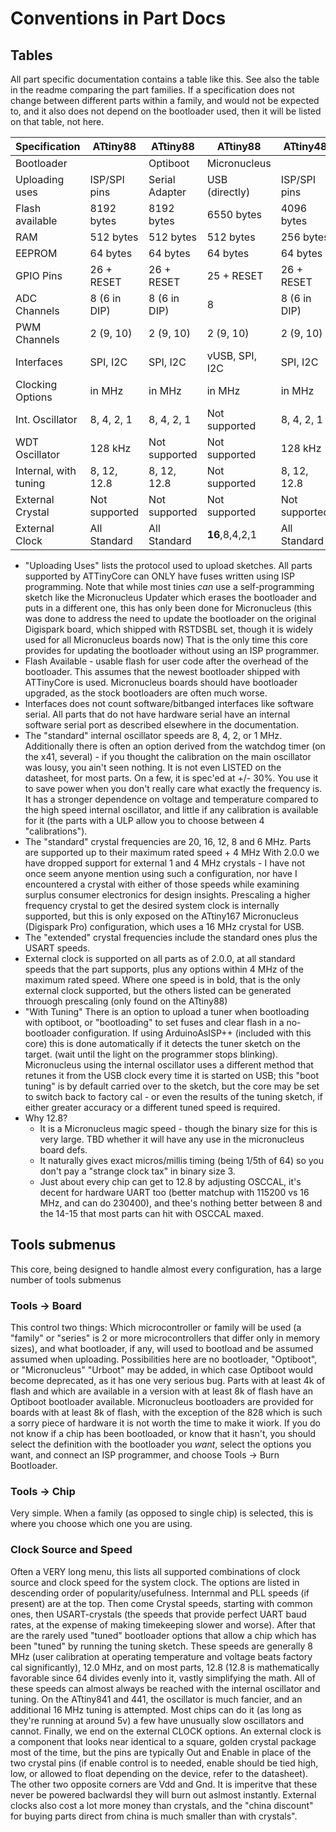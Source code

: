 # Conventions in Part Docs

## Tables
All part specific documentation contains a table like this. See also the table in the readme comparing the part families. If a specification does not change between different parts within a family, and would not be expected to, and it also does not depend on the bootloader used, then it will be listed on that table, not here.


Specification         |       ATtiny88 |       ATtiny88 |       ATtiny88 |      ATtiny48  |       ATtiny48 |
----------------------|----------------|----------------|----------------|----------------|----------------|
Bootloader            |                |       Optiboot |   Micronucleus |                |       Optiboot |
Uploading uses        |   ISP/SPI pins | Serial Adapter | USB (directly) |   ISP/SPI pins | Serial Adapter |
Flash available       |     8192 bytes |     8192 bytes |     6550 bytes |     4096 bytes |     3456 bytes |
RAM                   |      512 bytes |      512 bytes |      512 bytes |      256 bytes |      256 bytes |
EEPROM                |       64 bytes |       64 bytes |       64 bytes |       64 bytes |       64 bytes |
GPIO Pins             |     26 + RESET |     26 + RESET |     25 + RESET |     26 + RESET |     26 + RESET |
ADC Channels          |   8 (6 in DIP) |   8 (6 in DIP) |              8 |   8 (6 in DIP) |   8 (6 in DIP) |
PWM Channels          |      2 (9, 10) |      2 (9, 10) |      2 (9, 10) |      2 (9, 10) |      2 (9, 10) |
Interfaces            |       SPI, I2C |       SPI, I2C | vUSB, SPI, I2C |       SPI, I2C |       SPI, I2C |
Clocking Options      |         in MHz |         in MHz |         in MHz |         in MHz |         in MHz |
Int. Oscillator       |     8, 4, 2, 1 |     8, 4, 2, 1 |  Not supported |     8, 4, 2, 1 |     8, 4, 2, 1 |
WDT Oscillator        |        128 kHz |  Not supported |  Not supported |        128 kHz |  Not supported |
Internal, with tuning |    8, 12, 12.8 |    8, 12, 12.8 |  Not supported |    8, 12, 12.8 |    8, 12, 12.8 |
External Crystal      |  Not supported |  Not supported |  Not supported |  Not supported |  Not supported |
External Clock        |   All Standard |   All Standard | **16**,8,4,2,1 |   All Standard |   All Standard |

* "Uploading Uses" lists the protocol used to upload sketches. All parts supported by ATTinyCore can ONLY have fuses written using ISP programming. Note that while most tinies *can* use a self-programming sketch like the Micronucleus Updater which erases the bootloader and puts in a different one, this has only been done for Micronucleus (this was done to address the need to update the bootloader on the original Digispark board, which shipped with RSTDSBL set, though it is widely used for all Micronucleus boards now) That is the only time this core provides for updating the bootloader without using an ISP programmer.
* Flash Available - usable flash for user code after the overhead of the bootloader. This assumes that the newest bootloader shipped with ATTinyCore is used. Micronucleus boards should have bootloader upgraded, as the stock bootloaders are often much worse.
* Interfaces does not count software/bitbanged interfaces like software serial. All parts that do not have hardware serial have an internal software serial port as described elsewhere in the documentation.
* The "standard" internal oscillator speeds are 8, 4, 2, or 1 MHz. Additionally there is often an option derived from the watchdog timer (on the x41, several) - if you thought the calibration on the main oscillator was lousy, you ain't seen nothing. It is not even LISTED on the datasheet, for most parts. On a few, it is spec'ed at +/- 30%. You use it to save power when you don't really care what exactly the frequency is. It has a stronger dependence on voltage and temperature compared to the high speed internal oscillator, and little if any calibration is available for it (the parts with a ULP allow you to choose between 4 "calibrations").
* The "standard" crystal frequencies are 20, 16, 12, 8 and 6 MHz. Parts are supported up to their maximum rated speed + 4 MHz  With 2.0.0 we have dropped support for external 1 and 4 MHz crystals - I have not once seem anyone mention using such a configuration, nor have I encountered a crystal with either of those speeds while examining surplus consumer electronics for design insights. Prescaling a higher frequency crystal to get the desired system clock is internally supported, but this is only exposed on the ATtiny167 Micronucleus (Digispark Pro) configuration, which uses a 16 MHz crystal for USB.
* The "extended" crystal frequencies include the standard ones plus the USART speeds.
* External clock is supported on all parts as of 2.0.0, at all standard speeds that the part supports, plus any options within 4 MHz of the maximum rated speed. Where one speed is in bold, that is the only external clock supported, but the others listed can be generated throuogh prescaling (only found on the ATtiny88)
* "With Tuning"  There is an option to upload a tuner when bootloading with optiboot, or "bootloading" to set fuses and clear flash in a no-bootloader configuration. If using ArduinoAsISP++ (included with this core) this is done automatically if it detects the tuner sketch on the target. (wait until the light on the programmer stops blinking). Micronucleus using the internal oscillator uses a different method that retunes it from the USB clock every time it is started on USB; this "boot tuning" is by default carried over to the sketch, but the core may be set to switch back to factory cal - or even the results of the tuning sketch, if either greater accuracy or a different tuned speed is required.
* Why 12.8?
  * It is a Micronucleus magic speed - though the binary size for this is very large. TBD whether it will have any use in the micronucleus board defs.
  * It naturally gives exact micros/millis timing (being 1/5th of 64) so you don't pay a "strange clock tax" in binary size 3.
  * Just about every chip can get to 12.8 by adjusting OSCCAL, it's decent for hardware UART too (better matchup with 115200 vs 16 MHz, and can do 230400), and thee's nothing better between 8 and the 14-15 that most parts can hit with OSCCAL maxed.

## Tools submenus
This core, being designed to handle almost every configuration, has a large number of tools submenus

### Tools -> Board
This control two things: Which microcontroller or family will be used (a "family" or "series" is 2 or more microcontrollers that differ only in memory sizes), and what bootloader, if any, will used to bootload and be assumed assumed when uploading. Possibilities here are no bootloader, "Optiboot", or "Micronucleus" "Urboot" may be added, in which case Optiboot would become deprecated, as it has one very serious bug. Parts with at least 4k of flash and which are available in a version with at least 8k of flash have an Optiboot bootloader available. Micronucleus bootloaders are provided for boards with at least 8k of flash, with the exception of the 828 which is such a sorry piece of hardware it is not worth the time to make it wiork. If you do not know if a chip has been bootloaded, or know that it hasn't, you should select the definition with the bootloader you *want*, select the options you want, and connect an ISP programmer, and choose Tools -> Burn Bootloader.

### Tools -> Chip
Very simple. When a family (as opposed to single chip) is selected, this is where you choose which one you are using.

### Clock Source and Speed
Often a VERY long menu, this lists all supported combinations of clock source and clock speed for the system clock. The options are listed in descending order of popularity/usefulness. Internmal and PLL speeds (if present) are at the top. Then come Crystal speeds, starting with common ones, then USART-crystals (the speeds that provide perfect UART baud rates, at the expense of making timekeeping slower and worse). After that are the rarely used "tuned" bootloader options that allow a chip which has been "tuned" by running the tuning sketch. These speeds are generally 8 MHz (user calibration at operating temperature and voltage beats factory cal significantly), 12.0 MHz, and on most parts, 12.8 (12.8 is mathematically favorable since 64 divides evenly into it, vastly simplifying the math. All of these speeds can almost always be reached with the internal oscillator and tuning. On the ATtiny841 and 441, the oscillator is much fancier, and an additional 16 MHz tuning is attempted. Most chips can do it (as long as they're running at around 5v) a few have unusually slow oscillators and cannot. Finally, we end on the external CLOCK options. An external clock is a component that looks near identical to a square, golden crystal package most of the time, but the pins are typically Out and Enable in place of the two crystal pins (if enable control is to needed, enable should be tied high, low, or allowed to float depending on the device, refer to the datasheet). The other two opposite corners are Vdd and Gnd. It is imperitve that these never be powered baclwardsl they will burn out aslmost instantly. External clocks also cost a lot more money than crystals, and the "china discount" for buying parts direct from china is much smaller than with crystals".
